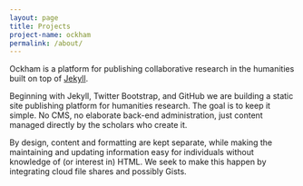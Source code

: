 ```yaml
---
layout: page
title: Projects
project-name: ockham
permalink: /about/
---
```


Ockham is a platform for publishing collaborative research in the humanities
built on top of [Jekyll](http://jekyllrb.com).

Beginning with Jekyll, Twitter Bootstrap, and GitHub we are building a static
site publishing platform for humanities research. The goal is to keep it
simple. No CMS, no elaborate back-end administration, just content managed
directly by the scholars who create it.

By design, content and formatting are kept separate, while making the
maintaining and updating information easy for individuals without knowledge of
(or interest in) HTML. We seek to make this happen by integrating cloud file
shares and possibly Gists.
